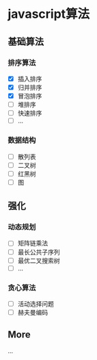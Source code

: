 # javascript算法

## 基础算法

### 排序算法

+ [x] 插入排序
+ [x] 归并排序
+ [x] 冒泡排序
+ [ ] 堆排序
+ [ ] 快速排序
+ [ ] ...

### 数据结构

+ [ ] 散列表
+ [ ] 二叉树
+ [ ] 红黑树
+ [ ] 图

## 强化

### 动态规划

+ [ ] 矩阵链乘法
+ [ ] 最长公共子序列
+ [ ] 最优二叉搜索树
+ [ ] ...

### 贪心算法

+ [ ] 活动选择问题
+ [ ] 赫夫曼编码

## More

...